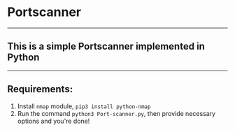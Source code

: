 # Portscanner

--------------------

## This is a simple Portscanner implemented in Python

-------------------

## Requirements:

1. Install `nmap` module,
`pip3 install python-nmap`
2. Run the command `python3 Port-scanner.py`, then provide necessary options and you're done!
